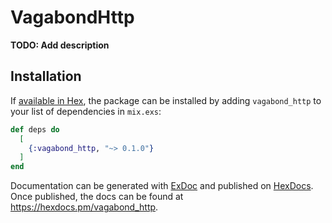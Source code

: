 # VagabondHttp

**TODO: Add description**

## Installation

If [available in Hex](https://hex.pm/docs/publish), the package can be installed
by adding `vagabond_http` to your list of dependencies in `mix.exs`:

```elixir
def deps do
  [
    {:vagabond_http, "~> 0.1.0"}
  ]
end
```

Documentation can be generated with [ExDoc](https://github.com/elixir-lang/ex_doc)
and published on [HexDocs](https://hexdocs.pm). Once published, the docs can
be found at <https://hexdocs.pm/vagabond_http>.

